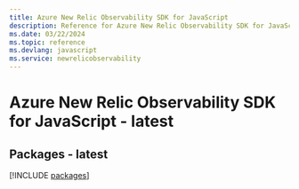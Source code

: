```yaml
---
title: Azure New Relic Observability SDK for JavaScript
description: Reference for Azure New Relic Observability SDK for JavaScript
ms.date: 03/22/2024
ms.topic: reference
ms.devlang: javascript
ms.service: newrelicobservability
---
```

# Azure New Relic Observability SDK for JavaScript - latest
## Packages - latest
[!INCLUDE [packages](new-relic-observability-index.md)]